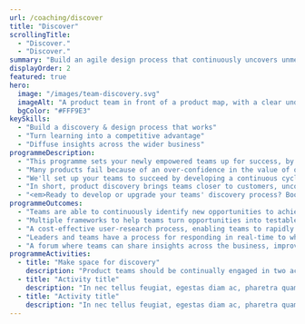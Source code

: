 ```yaml
---
url: /coaching/discover
title: "Discover"
scrollingTitle:
  - "Discover."
  - "Discover."
summary: "Build an agile design process that continuously uncovers unmet user needs and breakthrough solutions."
displayOrder: 2
featured: true
hero:
  image: "/images/team-discovery.svg"
  imageAlt: "A product team in front of a product map, with a clear understanding of their role and objectives"
  bgColor: "#FFF9E3"
keySkills:
  - "Build a discovery & design process that works"
  - "Turn learning into a competitive advantage"
  - "Diffuse insights across the wider business"
programmeDescription:
  - "This programme sets your newly empowered teams up for success, by developing the habits they'll need to continuously improve their product in ways that reliably grow your business."
  - "Many products fail because of an over-confidence in the value of our ideas and a bias towards measuring what's easy rather than what matters. The result is invariably a product that grows in functionality and complexity, but without the business growth to justify the energy and hard work. Or the learning needed for long-term success."
  - "We'll set up your teams to succeed by developing a continuous cycle of customer-focussed activities that addresses this, increasing the likelihood that the time, money and energy invested in product development drives growth. On top of that, these activities will also help uncover a constant stream of new opportunities, while building a treasure trove of customer insights to help capitalise on them."
  - "In short, product discovery brings teams closer to customers, uncovers new opportunities, increases the likelihood of business results and builds a competitive advantage your competition can't copy."
  - "<em>Ready to develop or upgrade your teams' discovery process? Book a free introductory chat below.</em>"
programmeOutcomes:
  - "Teams are able to continuously identify new opportunities to achieve objectives and grow the business."
  - "Multiple frameworks to help teams turn opportunities into testable assumptions, to minimse waste from biases or false beliefs."
  - "A cost-effective user-research process, enabling teams to rapidly design and carry out tests to inform next steps, increasing the likelihood of success."
  - "Leaders and teams have a process for responding in real-time to what's learnt, to manage expectations and aid planning efforts."
  - "A forum where teams can share insights across the business, improving others' thinking, while inviting feedback to improve theirs."
programmeActivities:
  - title: "Make space for discovery"
    description: "Product teams should be continually engaged in two activities - working out what to build (discovery) and building it (development). Undoubtedly your team's prioritised development, so together we'll work out how best make space for discovery."
  - title: "Activity title"
    description: "In nec tellus feugiat, egestas diam ac, pharetra quam. Nam vel libero id massa pulvinar aliquet. Phasellus sit amet tortor enim. Quisque vel scelerisque ipsum, sed dapibus sapien. Nullam et velit sed ante faucibus ultricies."
  - title: "Activity title"
    description: "In nec tellus feugiat, egestas diam ac, pharetra quam. Nam vel libero id massa pulvinar aliquet. Phasellus sit amet tortor enim. Quisque vel scelerisque ipsum, sed dapibus sapien. Nullam et velit sed ante faucibus ultricies."
---
```

